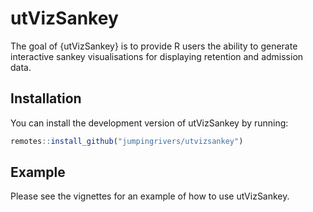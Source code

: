 # utVizSankey

<!-- badges: start -->
<!-- badges: end -->

The goal of {utVizSankey} is to provide R users the ability to generate interactive sankey
visualisations for displaying retention and admission data.

## Installation

You can install the development version of utVizSankey by running:

```r
remotes::install_github("jumpingrivers/utvizsankey")
```

## Example

Please see the vignettes for an example of how to use utVizSankey.
